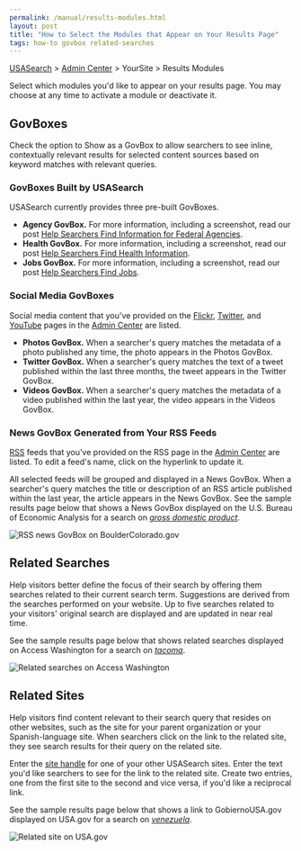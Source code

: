 ```yaml
---
permalink: /manual/results-modules.html
layout: post
title: "How to Select the Modules that Appear on Your Results Page"
tags: how-to govbox related-searches
---
```

[USASearch](http://usasearch.howto.gov) > [Admin Center](https://search.usa.gov/sites) > YourSite > Results Modules

Select which modules you'd like to appear on your results page. You may choose at any time to activate a module or deactivate it.

## GovBoxes

Check the option to Show as a GovBox to allow searchers to see inline, contextually relevant results for selected content sources based on keyword matches with relevant queries.

### GovBoxes Built by USASearch

USASearch currently provides three pre-built GovBoxes.

* **Agency GovBox.** For more information, including a screenshot, read our post [Help Searchers Find Information for Federal Agencies](/sites/manual/govbox-agencies.html).
* **Health GovBox.** For more information, including a screenshot, read our post [Help Searchers Find Health Information](/sites/manual/govbox-health.html).
* **Jobs GovBox.** For more information, including a screenshot, read our post [Help Searchers Find	 Jobs](/sites/manual/govbox-jobs.html).

### Social Media GovBoxes

Social media content that you've provided on the [Flickr](/sites/manual/flickr.html), [Twitter](/sites/manual/twitter.html), and [YouTube](/sites/manual/youtube.html) pages in the [Admin Center](https://search.usa.gov/sites) are listed. 

* **Photos GovBox.** When a searcher's query matches the metadata of a photo published any time, the photo appears in the Photos GovBox. 
* **Twitter GovBox.** When a searcher's query matches the text of a tweet published within the last three months, the tweet appears in the Twitter GovBox. 
* **Videos GovBox.** When a searcher's query matches the metadata of a video published within the last year, the video appears in the Videos GovBox. 

### News GovBox Generated from Your RSS Feeds

[RSS](/sites/manual/rss.html) feeds that you've provided on the RSS page in the [Admin Center](https://search.usa.gov/sites) are listed. To edit a feed's name, click on the hyperlink to update it.

All selected feeds will be grouped and displayed in a News GovBox. When a searcher's query matches the title or description of an RSS article published within the last year, the article appears in the News GovBox. See the sample results page below that shows a News GovBox displayed on the U.S. Bureau of Economic Analysis for a search on *[gross domestic product](http://search.bea.gov/search?query=gross+domestic+product&affiliate=u.s.bureauofeconomicanalysis)*.

![RSS news GovBox on BoulderColorado.gov](https://9fddeb862c037f6d2190-f1564c64756a8cfee25b6b19953b1d23.ssl.cf2.rackcdn.com/govbox-news.png)

## Related Searches

Help visitors better define the focus of their search by offering them searches related to their current search term. Suggestions are derived from the searches performed on your website. Up to five searches related to your visitors' original search are displayed and are updated in near real time.

See the sample results page below that shows related searches displayed on Access Washington for a search on *[tacoma](http://search.usa.gov/search?affiliate=accesswashington&query=tacoma)*.

![Related searches on Access Washington](https://9fddeb862c037f6d2190-f1564c64756a8cfee25b6b19953b1d23.ssl.cf2.rackcdn.com/related-searches.png)

## Related Sites

Help visitors find content relevant to their search query that resides on other websites, such as the site for your parent organization or your Spanish-language site. When searchers click on the link to the related site, they see search results for their query on the related site.

Enter the [site handle](/sites/manual/settings.html) for one of your other USASearch sites. Enter the text you'd like searchers to see for the link to the related site. Create two entries, one from the first site to the second and vice versa, if you'd like a reciprocal link.

See the sample results page below that shows a link to GobiernoUSA.gov displayed on USA.gov for a search on *[venezuela](http://search.usa.gov/search?query=venezuela&affiliate=usagov)*.

![Related site on USA.gov](https://9fddeb862c037f6d2190-f1564c64756a8cfee25b6b19953b1d23.ssl.cf2.rackcdn.com/related-sites.png)